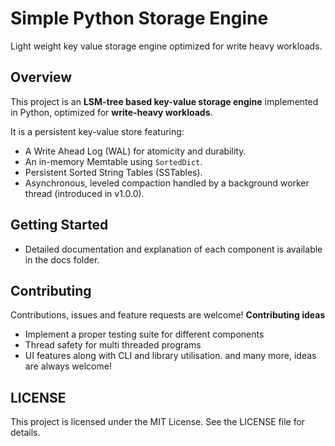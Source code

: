 # **Simple Python Storage Engine**
Light weight key value storage engine optimized for write heavy workloads.

## Overview
This project is an **LSM-tree based key-value storage engine** implemented in Python, optimized for **write-heavy workloads**.

It is a persistent key-value store featuring:
* A Write Ahead Log (WAL) for atomicity and durability.
* An in-memory Memtable using `SortedDict`.
* Persistent Sorted String Tables (SSTables).
* Asynchronous, leveled compaction handled by a background worker thread (introduced in v1.0.0).

## Getting Started
* Detailed documentation and explanation of each component is available in the docs folder.

## Contributing
Contributions, issues and feature requests are welcome!
**Contributing ideas**
* Implement a proper testing suite for different components
* Thread safety for multi threaded programs
* UI features along with CLI and library utilisation. 
and many more, ideas are always welcome!

## LICENSE
This project is licensed under the MIT License. See the LICENSE file for details.

